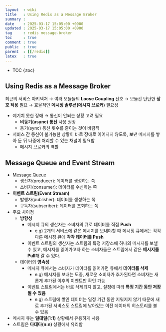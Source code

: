 ```yaml
---
layout  : wiki
title   : Using Redis as a Message Broker
summary : 
date    : 2025-03-17 15:05:00 +0900
updated : 2025-03-17 15:05:00 +0900
tag     : redis message-broker
toc     : true
comment : true
public  : true
parent  : [[/redis]]
latex   : true
---
```

* TOC
{:toc}

## Using Redis as a Message Broker

최근의 서비스 아키텍처 → 여러 모듈들의 **Loose Coupling** 선호 → 모듈간 탄탄한 **상호 작용** 필요 → 효율적인 **메시징 솔루션(메시지 브로커)** 필요성

- 예기치 못한 장애 → 통신이 안되는 상황 고려 필요
    - **비동기(async) 통신** 사용 권장
    - 동기(sync) 통신 횟수를 줄이는 것이 바람직
- 서비스 간 통신이 불가능한 상황이 바로 장애로 이어지지 않도록, 보낸 메시지를 쌓아 둔 뒤 나중에 처리할 수 있는 채널이 필요함
    - 메시지 브로커의 역할

## Message Queue and Event Stream

- [Message Queue](https://en.wikipedia.org/wiki/Message_queue)
    - 생산자(producer): 데이터를 생성하는 쪽
    - 소비자(consumer): 데이터를 수신하는 쪽
- **이벤트 스트림(Event Stream)**
    - 발행자(publisher): 데이터를 생성하는 쪽
    - 구독자(subscriber): 데이터를 조회하는 쪽
- 주요 차이점
    - **방향성**
        - 메시지 큐의 생산자는 소비자의 큐로 데이터를 직접 **Push**
            - e.g) 2개의 서비스에 같은 메시지를 보내야할 때 메시징 큐에서는 각각 다른 메시징 큐에 **각각 데이터를 Push**
        - 이벤트 스트림의 생산자는 스트림의 특정 저장소에 하나의 메시지를 보낼 수 있고, 메시지를 읽어가고자 하는 소비자들은 스트림에서 같은 **메시지를 Pull**해 갈 수 있다.
    - 데이터의 **영속성**
        - 메시지 큐에서는 소비자가 데이터를 읽어가면 큐에서 **데이터를 삭제**
            - e.g) 메시지를 보내는 도중, 새로운 소비자가 추가된다면 소비자는 새롭게 추가된 이후의 이벤트만 확인 가능
        - 이벤트 스트림에서는 바로 삭제되지 않고, 설정에 따라 **특정 기간 동안 저장될 수 있음**
            - e.g) 스트림에 쌓인 데이터는 일정 기간 동안 지워지지 않기 때문에 새로 추가된 서비스도 스트림에 남아있는 이전 데이터의 히스토리를 볼 수 있음
- 메시지 큐는 **일대일(1:1)** 상황에서 유용하게 사용
- 스트림은 **다대다(n:n)** 상황에서 유리함